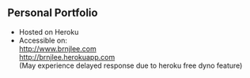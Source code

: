 ## Personal Portfolio
- Hosted on Heroku
- Accessible on: <br />
http://www.brnjlee.com <br />
http://brnjlee.herokuapp.com <br />
(May experience delayed response due to heroku free dyno feature)

